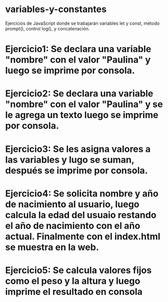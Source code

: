# variables-y-constantes
Ejercicios de JavaScript donde se trabajarán variables let y const, método prompt(), control log(), y concatenación.

# Ejercicio1: Se declara una variable "nombre" con el valor "Paulina" y luego se imprime por consola.
# Ejercicio2: Se declara una variable "nombre" con el valor "Paulina" y se le agrega un texto luego se imprime por consola.
# Ejercicio3: Se les asigna valores a las variables y lugo se suman, después se imprime por consola.
# Ejercicio4: Se solicita nombre y año de nacimiento al usuario, luego calcula la edad del usuaio restando el año de nacimiento con el año actual. Finalmente con el index.html se muestra en la web.
# Ejercicio5: Se calcula valores fijos como el peso y la altura y luego imprime el resultado en consola
